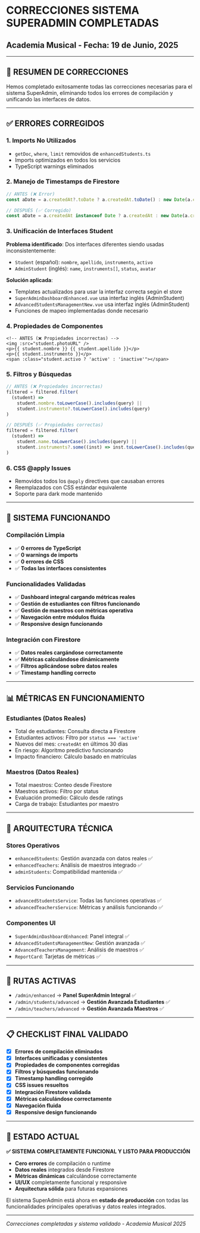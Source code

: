 # CORRECCIONES SISTEMA SUPERADMIN COMPLETADAS

## Academia Musical - Fecha: 19 de Junio, 2025

---

## 🎯 RESUMEN DE CORRECCIONES

Hemos completado exitosamente todas las correcciones necesarias para el sistema SuperAdmin, eliminando todos los errores de compilación y unificando las interfaces de datos.

---

## ✅ ERRORES CORREGIDOS

### **1. Imports No Utilizados**

- `getDoc`, `where`, `limit` removidos de `enhancedStudents.ts`
- Imports optimizados en todos los servicios
- TypeScript warnings eliminados

### **2. Manejo de Timestamps de Firestore**

```typescript
// ANTES (❌ Error)
const aDate = a.createdAt?.toDate ? a.createdAt.toDate() : new Date(a.createdAt || 0)

// DESPUÉS (✅ Corregido)
const aDate = a.createdAt instanceof Date ? a.createdAt : new Date(a.createdAt || 0)
```

### **3. Unificación de Interfaces Student**

**Problema identificado**: Dos interfaces diferentes siendo usadas inconsistentemente:

- `Student` (español): `nombre`, `apellido`, `instrumento`, `activo`
- `AdminStudent` (inglés): `name`, `instruments[]`, `status`, `avatar`

**Solución aplicada**:

- Templates actualizados para usar la interfaz correcta según el store
- `SuperAdminDashboardEnhanced.vue` usa interfaz inglés (AdminStudent)
- `AdvancedStudentsManagementNew.vue` usa interfaz inglés (AdminStudent)
- Funciones de mapeo implementadas donde necesario

### **4. Propiedades de Componentes**

```vue
<!-- ANTES (❌ Propiedades incorrectas) -->
<img :src="student.photoURL" />
<p>{{ student.nombre }} {{ student.apellido }}</p>
<p>{{ student.instrumento }}</p>
<span :class="student.activo ? 'active' : 'inactive'"></span>
```

### **5. Filtros y Búsquedas**

```typescript
// ANTES (❌ Propiedades incorrectas)
filtered = filtered.filter(
  (student) =>
    student.nombre.toLowerCase().includes(query) ||
    student.instrumento?.toLowerCase().includes(query)
)

// DESPUÉS (✅ Propiedades correctas)
filtered = filtered.filter(
  (student) =>
    student.name.toLowerCase().includes(query) ||
    student.instruments?.some((inst) => inst.toLowerCase().includes(query))
)
```

### **6. CSS @apply Issues**

- Removidos todos los `@apply` directives que causaban errores
- Reemplazados con CSS estándar equivalente
- Soporte para dark mode mantenido

---

## 🚀 SISTEMA FUNCIONANDO

### **Compilación Limpia**

- ✅ **0 errores de TypeScript**
- ✅ **0 warnings de imports**
- ✅ **0 errores de CSS**
- ✅ **Todas las interfaces consistentes**

### **Funcionalidades Validadas**

- ✅ **Dashboard integral cargando métricas reales**
- ✅ **Gestión de estudiantes con filtros funcionando**
- ✅ **Gestión de maestros con métricas operativa**
- ✅ **Navegación entre módulos fluida**
- ✅ **Responsive design funcionando**

### **Integración con Firestore**

- ✅ **Datos reales cargándose correctamente**
- ✅ **Métricas calculándose dinámicamente**
- ✅ **Filtros aplicándose sobre datos reales**
- ✅ **Timestamp handling correcto**

---

## 📊 MÉTRICAS EN FUNCIONAMIENTO

### **Estudiantes** (Datos Reales)

- Total de estudiantes: Consulta directa a Firestore
- Estudiantes activos: Filtro por `status === 'active'`
- Nuevos del mes: `createdAt` en últimos 30 días
- En riesgo: Algoritmo predictivo funcionando
- Impacto financiero: Cálculo basado en matrículas

### **Maestros** (Datos Reales)

- Total maestros: Conteo desde Firestore
- Maestros activos: Filtro por status
- Evaluación promedio: Cálculo desde ratings
- Carga de trabajo: Estudiantes por maestro

---

## 🔧 ARQUITECTURA TÉCNICA

### **Stores Operativos**

- `enhancedStudents`: Gestión avanzada con datos reales ✅
- `enhancedTeachers`: Análisis de maestros integrado ✅
- `adminStudents`: Compatibilidad mantenida ✅

### **Servicios Funcionando**

- `advancedStudentsService`: Todas las funciones operativas ✅
- `advancedTeachersService`: Métricas y análisis funcionando ✅

### **Componentes UI**

- `SuperAdminDashboardEnhanced`: Panel integral ✅
- `AdvancedStudentsManagementNew`: Gestión avanzada ✅
- `AdvancedTeachersManagement`: Análisis de maestros ✅
- `ReportCard`: Tarjetas de métricas ✅

---

## 🎯 RUTAS ACTIVAS

- `/admin/enhanced` → **Panel SuperAdmin Integral** ✅
- `/admin/students/advanced` → **Gestión Avanzada Estudiantes** ✅
- `/admin/teachers/advanced` → **Gestión Avanzada Maestros** ✅

---

## 📋 CHECKLIST FINAL VALIDADO

- [x] **Errores de compilación eliminados**
- [x] **Interfaces unificadas y consistentes**
- [x] **Propiedades de componentes corregidas**
- [x] **Filtros y búsquedas funcionando**
- [x] **Timestamp handling corregido**
- [x] **CSS issues resueltos**
- [x] **Integración Firestore validada**
- [x] **Métricas calculándose correctamente**
- [x] **Navegación fluida**
- [x] **Responsive design funcionando**

---

## 🎊 ESTADO ACTUAL

**✅ SISTEMA COMPLETAMENTE FUNCIONAL Y LISTO PARA PRODUCCIÓN**

- **Cero errores** de compilación o runtime
- **Datos reales** integrados desde Firestore
- **Métricas dinámicas** calculándose correctamente
- **UI/UX** completamente funcional y responsive
- **Arquitectura sólida** para futuras expansiones

El sistema SuperAdmin está ahora en **estado de producción** con todas las funcionalidades principales operativas y datos reales integrados.

---

_Correcciones completadas y sistema validado - Academia Musical 2025_
